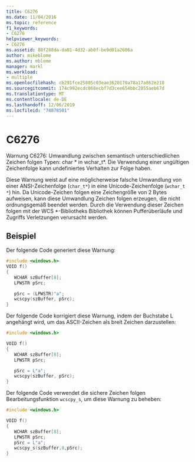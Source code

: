 ```yaml
---
title: C6276
ms.date: 11/04/2016
ms.topic: reference
f1_keywords:
- C6276
helpviewer_keywords:
- C6276
ms.assetid: 88f288da-da81-4d32-ab0f-be9d01a2606a
author: mikeblome
ms.author: mblome
manager: markl
ms.workload:
- multiple
ms.openlocfilehash: cb291fce25805c03eae3620170a78a17a862e218
ms.sourcegitcommit: 174c992ecdc868ecbf7d3cee654bbc2855aeb67d
ms.translationtype: MT
ms.contentlocale: de-DE
ms.lasthandoff: 12/06/2019
ms.locfileid: "74878501"
---
```

# <a name="c6276"></a>C6276
Warnung C6276: Umwandlung zwischen semantisch unterschiedlichen Zeichen folgen Typen: char * in wchar_t\*. Die Verwendung einer ungültigen Zeichenfolge kann undefiniertes Verhalten zur Folge haben.

 Diese Warnung weist auf eine möglicherweise falsche Umwandlung von einer ANSI-Zeichenfolge (`char_t*`) in eine Unicode-Zeichenfolge (`wchar_t *`) hin. Da Unicode-Zeichen folgen eine Zeichengröße von 2 Bytes aufweisen, kann diese Umwandlung Zeichen folgen erzeugen, die nicht ordnungsgemäß beendet werden. Durch die Verwendung dieser Zeichen folgen mit der WCS *-Bibliotheks Bibliothek können Pufferüberläufe und Zugriffs Verletzungen verursacht werden.

## <a name="example"></a>Beispiel
 Der folgende Code generiert diese Warnung:

```cpp
#include <windows.h>
VOID f()
{
   WCHAR szBuffer[8];
   LPWSTR pSrc;

   pSrc = (LPWSTR)"a";
   wcscpy(szBuffer, pSrc);
}
```

 Der folgende Code korrigiert diese Warnung, indem der Buchstabe L angehängt wird, um das ASCII-Zeichen als breit Zeichen darzustellen:

```cpp
#include <windows.h>

VOID f()
{
   WCHAR szBuffer[8];
   LPWSTR pSrc;

   pSrc = L"a";
   wcscpy(szBuffer, pSrc);
}
```

 Der folgende Code verwendet die sichere Zeichen folgen Bearbeitungsfunktion `wcscpy_s`, um diese Warnung zu beheben:

```cpp
#include <windows.h>

VOID f()
{
   WCHAR szBuffer[8];
   LPWSTR pSrc;
   pSrc = L"a";
   wcscpy_s(szBuffer,8,pSrc);
}
```
